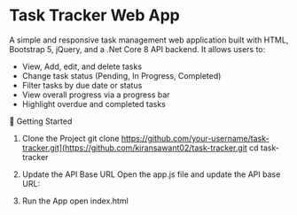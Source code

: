 # Task Tracker Web App
A simple and responsive task management web application built with HTML, Bootstrap 5, jQuery, and a .Net Core 8 API backend. It allows users to:

- View, Add, edit, and delete tasks
- Change task status (Pending, In Progress, Completed)
- Filter tasks by due date or status
- View overall progress via a progress bar
- Highlight overdue and completed tasks


🚀 Getting Started
1. Clone the Project
  git clone https://github.com/your-username/task-tracker.git](https://github.com/kiransawant02/task-tracker.git
  cd task-tracker

2. Update the API Base URL
  Open the app.js file and update the API base URL:

3. Run the App
  open index.html
 
